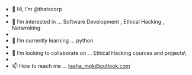 - 👋 Hi, I’m @thatscorp
- 
- 👀 I’m interested in ... Software Development , Ethical Hacking , Netwroking  
-
- 🌱 I’m currently learning ... python
- 
- 💞️ I’m looking to collaborate on ... Ethical Hacking cources and projects\
- 
- 📫 How to reach me ... taaha_mpk@outlook.com 

<!---
thatscorp/thatscorp is a ✨ special ✨ repository because its `README.md` (this file) appears on your GitHub profile.
You can click the Preview link to take a look at your changes.
--->
